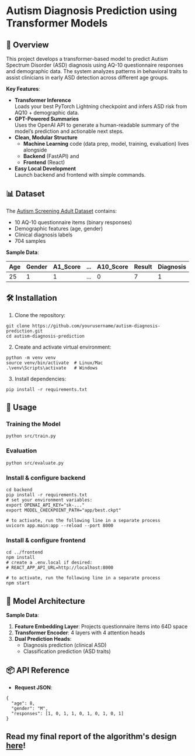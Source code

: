 # Autism Diagnosis Prediction using Transformer Models

## 📌 Overview

This project develops a transformer-based model to predict Autism Spectrum Disorder (ASD) diagnosis using AQ-10 questionnaire responses and demographic data. The system analyzes patterns in behavioral traits to assist clinicians in early ASD detection across different age groups.

**Key Features**:
- **Transformer Inference**  
  Loads your best PyTorch Lightning checkpoint and infers ASD risk from AQ10 + demographic data.
- **GPT-Powered Summaries**  
  Uses the OpenAI API to generate a human-readable summary of the model’s prediction and actionable next steps.
- **Clean, Modular Structure**  
  - **Machine Learning** code (data prep, model, training, evaluation) lives alongside  
  - **Backend** (FastAPI) and  
  - **Frontend** (React)  
- **Easy Local Development**  
  Launch backend and frontend with simple commands.

## 📊 Dataset

The [Autism Screening Adult Dataset](https://www.kaggle.com/datasets/andrewmvd/autism-screening-on-adults) contains:
- 10 AQ-10 questionnaire items (binary responses)
- Demographic features (age, gender)
- Clinical diagnosis labels
- 704 samples

**Sample Data**:

| Age | Gender | A1_Score | ... | A10_Score | Result | Diagnosis |
|-----|--------|----------|-----|-----------|--------|-----------|
| 25  | 1      | 1        | ... | 0         | 7      | 1         |

## 🛠️ Installation

1. Clone the repository:
```
git clone https://github.com/yourusername/autism-diagnosis-prediction.git
cd autism-diagnosis-prediction
```

2. Create and activate virtual environment:
```
python -m venv venv
source venv/bin/activate  # Linux/Mac
.\venv\Scripts\activate   # Windows
```

3. Install dependencies: 
```
pip install -r requirements.txt
```

## 🚀 Usage

### Training the Model
```
python src/train.py
```

### Evaluation
```
python src/evaluate.py
```

### Install & configure backend
```
cd backend
pip install -r requirements.txt
# set your environment variables:
export OPENAI_API_KEY="sk-..."
export MODEL_CHECKPOINT_PATH="app/best.ckpt"

# to activate, run the following line in a separate process
uvicorn app.main:app --reload --port 8000
```

### Install & configure frontend
```
cd ../frontend
npm install
# create a .env.local if desired:
# REACT_APP_API_URL=http://localhost:8000

# to activate, run the following line in a separate process
npm start
```


## 🧠 Model Architecture
**Sample Data**:
1. **Feature Embedding Layer**: Projects questionnaire items into 64D space
2. **Transformer Encoder**: 4 layers with 4 attention heads
3. **Dual Prediction Heads**:
    - Diagnosis prediction (clinical ASD)
    - Classification prediction (ASD traits)

## 📦 API Reference

- **Request JSON**:
```
{
  "age": 8,
  "gender": "M",
  "responses": [1, 0, 1, 1, 0, 1, 0, 1, 0, 1]
}
```

## Read my final report of the algorithm's design [here](https://github.com/illydh/aq10-analysis/blob/main/reports/final-report.pdf)!
